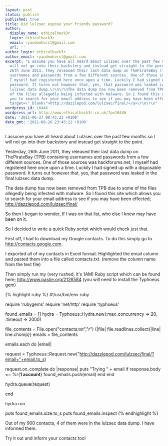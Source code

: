 ```yaml
---
layout: post
status: publish
published: true
title: Did lulzsec expose your friends password?
author:
  display_name: ethicalhack3r
  login: ethicalhack3r
  email: ryandewhurst@gmail.com
  url: ''
author_login: ethicalhack3r
author_email: ryandewhurst@gmail.com
excerpt: "I assume you have all heard about Lulzsec over the past few months so I
  will not go into their backstory and instead get straight to the point.\r\n\r\nYesterday,
  26th June 2011, they released their last data dump on ThePirateBay (TPB) containing
  usernames and passwords from a few different sources. One of those sources was hackforums.net,
  I myself had registered here once upon a time. Luckily I had signed up with a disposable
  password. It turns out however that, yes, that password was leaked in the final
  lulzsec data dump.\r\n\r\nThe data dump has now been removed from TPB due to some
  of the files allegedly being infected with malware. So I found this site which allows
  you to search for your email address to see if you may have been effected; <a href=\"http://dazzlepod.com/lulzsec/final/\"
  target=\"_blank\">http://dazzlepod.com/lulzsec/final/</a>\r\n\r\n"
wordpress_id: 16446
wordpress_url: http://www.ethicalhack3r.co.uk/?p=16446
date: '2011-06-27 00:45:22 +0100'
date_gmt: '2011-06-26 23:45:22 +0100'
---
```

<p>I assume you have all heard about Lulzsec over the past few months so I will not go into their backstory and instead get straight to the point.</p>
<p>Yesterday, 26th June 2011, they released their last data dump on ThePirateBay (TPB) containing usernames and passwords from a few different sources. One of those sources was hackforums.net, I myself had registered here once upon a time. Luckily I had signed up with a disposable password. It turns out however that, yes, that password was leaked in the final lulzsec data dump.</p>
<p>The data dump has now been removed from TPB due to some of the files allegedly being infected with malware. So I found this site which allows you to search for your email address to see if you may have been effected; <a href="http://dazzlepod.com/lulzsec/final/" target="_blank">http://dazzlepod.com/lulzsec/final/</a></p>
<p><a id="more"></a><a id="more-16446"></a></p>
<p>So then I began to wonder, If I was on that list, who else I knew may have been on it.</p>
<p>So I decided to write a quick Ruby script which would check just that.</p>
<p>First off, I had to download my Google contacts. To do this simply go to <a href="http://contacts.google.com">http://contacts.google.com</a>.</p>
<p>I exported all of my contacts in Excel format. Highlighted the email column and pasted them into a file called contacts.txt. (remove the column name from the text file)</p>
<p>Then simply run my (very rushed, it's 1AM) Ruby script which can be found here; <a href="http://www.pastie.org/2126584" target="_blank">http://www.pastie.org/2126584</a> (you will need to install the Typhoeus gem)</p>
<p>{% highlight ruby %}
#!/usr/bin/env ruby

require 'rubygems'
require 'net/http'
require 'typhoeus'

found_emails = []
hydra = Typhoeus::Hydra.new(:max_concurrency => 20, :timeout => 2000)

file_contents = File.open("contacts.txt","r") {|file| file.readlines.collect{|line| line.chomp}}
emails = file_contents

emails.each do |email|

  request = Typhoeus::Request.new("http://dazzlepod.com/lulzsec/final/?email="+email.to_s)

  request.on_complete do |response|
    puts "Trying " + email
    if response.body =~ %r{<strong>1 account</strong>}
      found_emails.push(email)
   end
  end

  hydra.queue(request)

end

hydra.run

puts found_emails.size.to_s
puts found_emails.inspect
{% endhighlight %}</p>
<p>Out of my 900 contacts, 4 of them were in the lulzsec data dump. I have informed them.</p>
<p>Try it out and inform your contacts too!</p>
